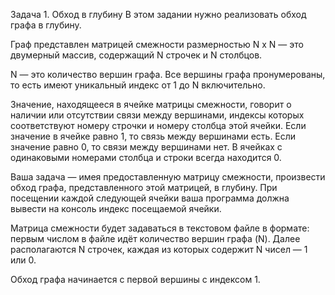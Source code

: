 Задача 1. Обход в глубину
В этом задании нужно реализовать обход графа в глубину.

Граф представлен матрицей смежности размерностью N x N — это двумерный массив, содержащий N строчек и N столбцов.

N — это количество вершин графа. Все вершины графа пронумерованы, то есть имеют уникальный индекс от 1 до N включительно.

Значение, находящееся в ячейке матрицы смежности, говорит о наличии или отсутствии связи между вершинами, индексы которых соответствуют номеру строчки и номеру столбца этой ячейки. Если значение в ячейке равно 1, то связь между вершинами есть. Если значение равно 0, то связи между вершинами нет. В ячейках с одинаковыми номерами столбца и строки всегда находится 0.

Ваша задача — имея предоставленную матрицу смежности, произвести обход графа, представленного этой матрицей, в глубину. При посещении каждой следующей ячейки ваша программа должна вывести на консоль индекс посещаемой ячейки.

Матрица смежности будет задаваться в текстовом файле в формате: первым числом в файле идёт количество вершин графа (N). Далее располагаются N строчек, каждая из которых содержит N чисел — 1 или 0.

Обход графа начинается с первой вершины с индексом 1.